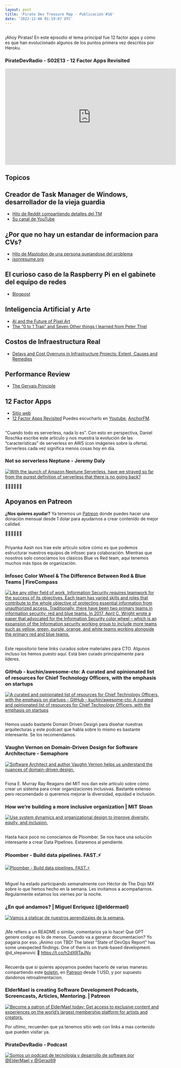 ```yaml
---
layout: post
title: 'Pirate Dev Treasure Map - Publicación #16'
date: '2022-12-06 01:19:07 UTC'
---
```

## 
¡Ahoy Piratas! En este episodio el tema principal fue 12 factor apps y cómo es que han evolucionado algunos de los puntos primera vez descritos por Heroku.
### PirateDevRadio - S02E13 - 12 Factor Apps Revisited
<iframe
    width="560" 
    height="315" 
    src="https://www.youtube.com/embed/jA3ZtZk-xIY"
    title="YouTube video player" 
    frameborder="0" 
    allow="accelerometer; autoplay; clipboard-write; 
    encrypted-media; gyroscope; picture-in-picture; web-share" 
    allowfullscreen>
</iframe>

## Topicos

## Creador de Task Manager de Windows, desarrollador de la vieja guardia

* [Hilo de Reddit compartiendo detalles del TM](https://old.reddit.com/r/techsupport/comments/gqb915/i_wrote_task_manager_and_i_just_remembered/)
* [Su canal de YouTube](https://www.youtube.com/channel/UCNzszbnvQeFzObW0ghk0Ckw)

## ¿Por que no hay un estandar de informacion para CVs?

* [Hilo de Mastodon de una persona quejandose del problema](https://toot.cat/@woozle/107634232290378715)
* [jsonresume.org](https://jsonresume.org/)

## El curioso caso de la Raspberry Pi en el gabinete del equipo de redes

* [Blogpost](https://blog.haschek.at/2019/the-curious-case-of-the-RasPi-in-our-network.html)

## Inteligencia Artificial y Arte

* [AI and the Future of Pixel Art](https://pixelparmesan.com/ai-and-the-future-of-pixel-art/?s=09&utm_source=pocket_saves)
* [The “0 to 1 Trap” and Seven Other things I learned from Peter Thiel](https://medium.com/the-mission/the-0-to-1-trap-and-seven-other-things-i-learned-from-peter-theil-1d315d180918)

## Costos de Infraestructura Real

* [Delays and Cost Overruns in Infrastructure Projects: Extent, Causes and Remedies](https://www.jstor.org/stable/27807050)

## Performance Review

* [The Gervais Principle](https://notes.alexkehayias.com/the-gervais-principle/)

## 12 Factor Apps

* [Sitio web](https://12factor.net/)
* [12 Factor Apps Revisited](https://architecturenotes.co/12-factor-app-revisited/)
Puedes escucharlo en [Youtube](https://www.youtube.com/channel/UCIQ_yengMK59I2bsL3443sg), [AnchorFM](https://anchor.fm/pirate-dev-radio).
## 
“Cuando todo es serverless, nada lo es”. Con esto en perspectiva, Daniel Roschka escribe este artículo y nos muestra la evolución de las “características” de serverless en AWS (con imágenes sobre la oferta). Serverless cada vez significa menos cosas hoy en dia.
### Not so serverless Neptune - Jeremy Daly
[![With the launch of Amazon Neptune Serverless, have we strayed so far from the purest definition of serverless that there is no going back?](https://s3.amazonaws.com/revue/items/images/019/467/061/web/not-so-serverless-neptune.jpg?1670287002)](https://www.jeremydaly.com/not-so-serverless-neptune/)

🏴‍☠️🏴‍☠️🏴‍☠️

## Apoyanos en Patreon

**¿Nos quieres ayudar?** Ya tenemos un [Patreon](https://www.patreon.com/eldermael) donde puedes hacer una donación mensual desde 1 dolar para ayudarnos a crear contenido de mejor calidad.

🏴‍☠️🏴‍☠️🏴‍☠️
## 
Priyanka Aash nos trae este artículo sobre cómo es que podemos estructurar nuestros equipos de infosec para colaboración. Mientras que nosotros solo conocíamos los clásicos Blue vs Red team, aquí tenemos muchos más tipos de organización.
### Infosec Color Wheel & The Difference Between Red & Blue Teams | FireCompass
[![Like any other field of work, Information Security requires teamwork for the success of its objectives. Each team has varied skills and roles that contribute to the whole objective of protecting essential information from unauthorized access. Traditionally, there have been two primary teams in information security: red and blue teams. In 2017, April C. Wright wrote a paper that advocated for the Information Security color wheel – which is an expansion of the Information security working group to include more teams such as yellow, green, purple, orange, and white teams working alongside the primary red and blue teams.](https://s3.amazonaws.com/revue/items/images/019/467/134/web/cropped-FireCompass-Logo-1.png?1670287311)](https://www.firecompass.com/blog/infosec-color-wheel-the-difference-between-red-blue-teams/?utm_source=pocket_reader)

## 
Este repositorio tiene links curados sobre materiales para CTO. Algunos incluso los hemos puesto aquí. Está bien curado principalmente para líderes.
### GitHub - kuchin/awesome-cto: A curated and opinionated list of resources for Chief Technology Officers, with the emphasis on startups
[![A curated and opinionated list of resources for Chief Technology Officers, with the emphasis on startups - GitHub - kuchin/awesome-cto: A curated and opinionated list of resources for Chief Technology Officers, with the emphasis on startups](https://s3.amazonaws.com/revue/items/images/019/467/154/web/awesome-cto?1670287468)](https://github.com/kuchin/awesome-cto)

## 
Hemos usado bastante Domain Driven Design para diseñar nuestras arquitecturas y este podcast que habla sobre lo mismo es bastante interesante. Se los recomendamos.
### Vaughn Vernon on Domain-Driven Design for Software Architecture - Semaphore
[![Software Architect and author Vaughn Vernon helps us understand the nuances of domain-driven design.](https://s3.amazonaws.com/revue/items/images/019/467/170/web/vaughnvernon.png?1670287650)](https://semaphoreci.com/blog/vaughn-vernon-domain-driven-design)

## 
Fiona E. Murray Ray Reagans del MIT nos dan este artículo sobre cómo crear un sistema para crear organizaciones inclusivas. Bastante extenso pero recomendado si queremos mejorar la diversidad, equidad e inclusión.
### How we’re building a more inclusive organization | MIT Sloan
[![Use system dynamics and organizational design to improve diversity, equity, and inclusion.](https://s3.amazonaws.com/revue/items/images/019/467/253/web/inclusion_1.png?1670288272)](https://mitsloan.mit.edu/ideas-made-to-matter/how-were-building-a-more-inclusive-organization)

## 
Hasta hace poco no conocíamos de Ploomber. Se nos hace una solución interesante a crear Data Pipelines. Estaremos al pendiente.
### Ploomber - Build data pipelines. FAST.⚡️
[![Ploomber - Build data pipelines. FAST.⚡️](https://s3.amazonaws.com/revue/items/images/019/467/267/web/ycombinator_hu709d1623de206d64ba5fdc19c45822dd_81021_3121x0_resize_q90_h2_box_2.jpg?1670288429)](https://ploomber.io/?utm_source=pocket_saves)

## 
Miguel ha estado participando semanalmente con Héctor de The Dojo MX sobre lo que hemos hecho en la semana. Les invitamos a acompañarnos. Regularmente estamos los viernes por la noche.
### ¿En qué andamos? | Miguel Enriquez (@eldermael)
[![Vamos a platicar de nuestros aprendizajes de la semana.](https://s3.amazonaws.com/revue/items/images/019/467/289/web/maxresdefault.jpg?1670288649)](https://www.youtube.com/watch?v=mOMPo36jx4s)

## 
¡Me refiero a un README o similar, comentarios ya lo hace!
Que GPT genere codigo es lo de menos. Cuando va a generar documentacion? Yo pagaria por eso.
¡Animo con TBD!
The latest "State of DevOps Report" has some unexpected findings. One of them is on trunk-based development. @d\_stepanovic 👀 https://t.co/h2dXRTaJNv
## 
Recuerda que si quieres apoyarnos puedes hacerlo de varias maneras: compartiendo este [boletin](http://treasuremap.piratedevradio.tech/), en [Patreon](https://www.patreon.com/eldermael) desde 1 USD, y por supuesto dandonos retroalimentacion.
### ElderMael is creating Software Development Podcasts, Screencasts, Articles, Mentoring. | Patreon
[![Become a patron of ElderMael today: Get access to exclusive content and experiences on the world’s largest membership platform for artists and creators.](https://s3.amazonaws.com/revue/items/images/019/466/997/web/2.jpg?1628975407)](https://www.patreon.com/eldermael)

Por ultimo, recuerden que ya tenemos sitio web con links a mas contenido que pueden visitar ya.
### PirateDevRadio - Podcast
[![Somos un podcast de tecnologia y desarrollo de software por @ElderMael  y @Geraz69](https://s3.amazonaws.com/revue/items/images/019/466/999/web/new-splashscreen-2.jpg?1628976243)](https://piratedevradio.tech/)

        